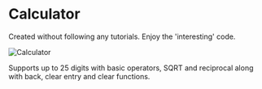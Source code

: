 # Calculator

Created without following any tutorials. Enjoy the 'interesting' code.

![Calculator](https://i.imgur.com/7ltoOgc.png)

Supports up to 25 digits with basic operators, SQRT and reciprocal along with back, clear entry and clear functions.
